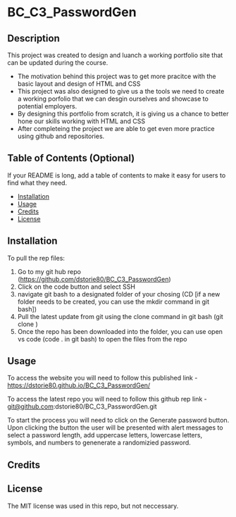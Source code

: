 # BC_C3_PasswordGen

## Description

This project was created to design and luanch a working portfolio site that can be updated during the course.

- The motivation behind this project was to get more pracitce with the basic layout and design of HTML and CSS
- This project was also designed to give us a the tools we need to create a working porfolio that we can desgin ourselves and showcase to potential employers. 
- By designing this portfolio from scratch, it is giving us a chance to better hone our skills working with HTML and CSS 
- After completeing the project we are able to get even more practice using github and repositories.


## Table of Contents (Optional)

If your README is long, add a table of contents to make it easy for users to find what they need.

- [Installation](#installation)
- [Usage](#usage)
- [Credits](#credits)
- [License](#license)

## Installation

To pull the rep files:
1. Go to my git hub repo (https://github.com/dstorie80/BC_C3_PasswordGen) 
2. Click on the code button and select SSH
3. navigate git bash to a designated folder of your chosing (CD <filepath/> [if a new folder needs to be created, you can use the mkdir command in git bash])
4. Pull the latest update from git using the clone command in git bash (git clone <repo url>)
5. Once the repo has been downloaded into the folder, you can use open vs code (code . in git bash) to open the files from the repo



## Usage

To access the website you will need to follow this published link - https://dstorie80.github.io/BC_C3_PasswordGen/

To access the latest repo you will need to follow this github rep link - git@github.com:dstorie80/BC_C3_PasswordGen.git

To start the process you will need to click on the Generate password button. Upon clicking the button the user will be presented with alert messages to select a password length, add uppercase letters, lowercase letters, symbols, and numbers to genenerate a randomizied password.  





## Credits




## License

The MIT license was used in this repo, but not neccessary.  
